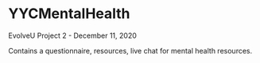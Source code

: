 # YYCMentalHealth

EvolveU Project 2 - December 11, 2020

Contains a questionnaire, resources, live chat for mental health resources.